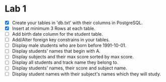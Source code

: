 # 			   Lab 1

- [x] Create your tables in 'db.txt' with their columns in PostgreSQL.
- [x] Insert at minimum 3 Rows at each table.
- [ ] Add birth date column for the student table.
- [ ] Add/Alter foreign key constrains in your tables.
- [ ] Display male students who are born before 1991-10-01.
- [ ] Display students’ names that begin with A.
- [ ] Display subjects and their max score sorted by max score.
- [ ] Display all students and track name they belong to.
- [ ] Display students’ names, their score and subject name.
- [ ] Display student names with their subject's names which
  they will study.